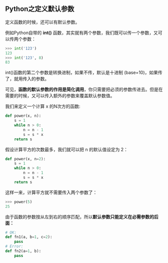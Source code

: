 ## Python之定义默认参数 ##

定义函数的时候，还可以有默认参数。

例如Python自带的 **int()** 函数，其实就有两个参数，我们既可以传一个参数，又可以传两个参数：

```python
>>> int('123')
123
>>> int('123', 8)
83
```

int()函数的第二个参数是转换进制，如果不传，默认是十进制 (base=10)，如果传了，就用传入的参数。

可见，**函数的默认参数的作用是简化调用**，你只需要把必须的参数传进去。但是在需要的时候，又可以传入额外的参数来覆盖默认参数值。

我们来定义一个计算 x 的N次方的函数:

```python
def power(x, n):
    s = 1
    while n > 0:
        n = n - 1
        s = s * x
    return s
```

假设计算平方的次数最多，我们就可以把 n 的默认值设定为 2：

```python
def power(x, n=2):
    s = 1
    while n > 0:
        n = n - 1
        s = s * x
    return s
```

这样一来，计算平方就不需要传入两个参数了：

```python
>>> power(5)
25
```

由于函数的参数按从左到右的顺序匹配，所以**默认参数只能定义在必需参数的后面：**

```python
# OK:
def fn1(a, b=1, c=2):
    pass
# Error:
def fn2(a=1, b):
    pass
```